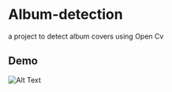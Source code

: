 # Album-detection
a project to detect album covers using Open Cv


## Demo

![Alt Text](https://media.giphy.com/media/UynoG3AdeVMpyqdcXC/giphy.gif)
<!-- ![Alt Text](https://media.giphy.com/media/vFKqnCdLPNOKc/giphy.gif) -->
